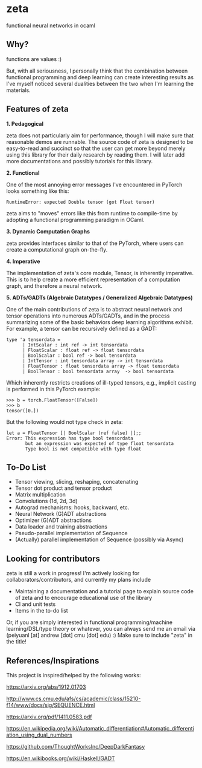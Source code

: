 # zeta
functional neural networks in ocaml

## Why?
functions are values :)

But, with all seriousness, I personally think that the combination between functional programming and deep learning can create interesting results as I've myself noticed several dualities between the two when I'm learning the materials.

## Features of zeta

**1. Pedagogical**

zeta does not particularly aim for performance, though I will make sure that reasonable demos are runnable. The source code of zeta is designed to be easy-to-read and succinct so that the user can get more beyond merely using this library for their daily research by reading them. I will later add more documentations and possibly tutorials for this library.

**2. Functional**

One of the most annoying error messages I've encountered in PyTorch looks something like this:

```
RuntimeError: expected Double tensor (got Float tensor)
```

zeta aims to "moves" errors like this from runtime to compile-time by adopting a functional programming paradigm in OCaml.

**3. Dynamic Computation Graphs**

zeta provides interfaces similar to that of the PyTorch, where users can create a computational graph on-the-fly.

**4. Imperative**

The implementation of zeta's core module, Tensor, is inherently imperative. This is to help create a more efficient representation of a computation graph, and therefore a neural network.

**5. ADTs/GADTs (Algebraic Datatypes / Generalized Algebraic Datatypes)**

One of the main contributions of zeta is to abstract neural network and tensor operations into numerous ADTs/GADTs, and in the process summarizing some of the basic behaviors deep learning algorithms exhibit. For example, a tensor can be recursively defined as a GADT:

```
type 'a tensordata = 
      | IntScalar : int ref -> int tensordata
      | FloatScalar : float ref -> float tensordata
      | BoolScalar : bool ref -> bool tensordata
      | IntTensor : int tensordata array -> int tensordata
      | FloatTensor : float tensordata array -> float tensordata
      | BoolTensor : bool tensordata array  -> bool tensordata
```

Which inherently restricts creations of ill-typed tensors, e.g., implicit casting is performed in this PyTorch example:

```
>>> b = torch.FloatTensor([False])
>>> b
tensor([0.])
```

But the following would not type check in zeta:

```
let a = FloatTensor [| BoolScalar (ref false) |];;
Error: This expression has type bool tensordata
       but an expression was expected of type float tensordata
       Type bool is not compatible with type float 
```

## To-Do List

- Tensor viewing, slicing, reshaping, concatenating
- Tensor dot product and tensor product
- Matrix multiplication
- Convolutions (1d, 2d, 3d)
- Autograd mechanisms: hooks, backward, etc.
- Neural Network (G)ADT abstractions
- Optimizer (G)ADT abstractions
- Data loader and training abstractions
- Pseudo-parallel implementation of Sequence
- (Actually) parallel implementation of Sequence (possibly via Async)

## Looking for contributors

zeta is still a work in progress! I'm actively looking for collaborators/contributors, and currently my plans include

- Maintaining a documentation and a tutorial page to explain source code of zeta and to encourage educational use of the library
- CI and unit tests
- Items in the to-do list

Or, if you are simply interested in functional programming/machine learning/DSL/type theory or whatever, you can always send me an email via (peiyuanl [at] andrew [dot] cmu [dot] edu) :) Make sure to include "zeta" in the title!

## References/Inspirations

This project is inspired/helped by the following works:

https://arxiv.org/abs/1912.01703

http://www.cs.cmu.edu/afs/cs/academic/class/15210-f14/www/docs/sig/SEQUENCE.html

https://arxiv.org/pdf/1411.0583.pdf

https://en.wikipedia.org/wiki/Automatic_differentiation#Automatic_differentiation_using_dual_numbers

https://github.com/ThoughtWorksInc/DeepDarkFantasy

https://en.wikibooks.org/wiki/Haskell/GADT
